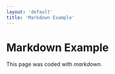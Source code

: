 ```yaml
---
layout: 'default'
title: 'Markdown Example'
---
```


# Markdown Example

This page was coded with _markdown_.